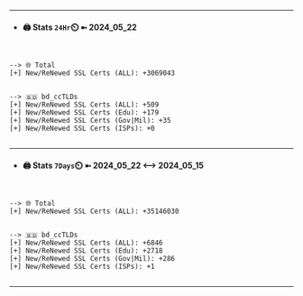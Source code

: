 

---
- #### 🖨️ **Stats** `24Hr`⏲️ ➼ 2024_05_22
```console


--> 🌐 Total
[+] New/ReNewed SSL Certs (ALL): +3069043


--> 🇧🇩 bd_ccTLDs
[+] New/ReNewed SSL Certs (ALL): +509
[+] New/ReNewed SSL Certs (Edu): +179
[+] New/ReNewed SSL Certs (Gov|Mil): +35
[+] New/ReNewed SSL Certs (ISPs): +0


```

---
- #### 🖨️ **Stats** `7Days`⏲️ ➼ 2024_05_22 <--> 2024_05_15
```console


--> 🌐 Total
[+] New/ReNewed SSL Certs (ALL): +35146030


--> 🇧🇩 bd_ccTLDs
[+] New/ReNewed SSL Certs (ALL): +6846
[+] New/ReNewed SSL Certs (Edu): +2718
[+] New/ReNewed SSL Certs (Gov|Mil): +286
[+] New/ReNewed SSL Certs (ISPs): +1


```

---

